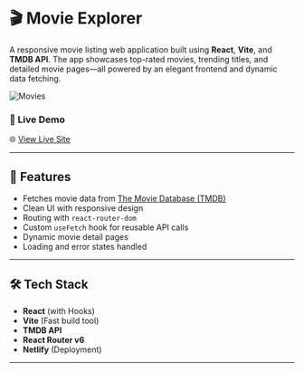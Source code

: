 # 🎬 Movie Explorer

A responsive movie listing web application built using **React**, **Vite**, and **TMDB API**. The app showcases top-rated movies, trending titles, and detailed movie pages—all powered by an elegant frontend and dynamic data fetching.

![Movies](/public/images/movies.png "Movies")

### 🔗 Live Demo

🌐 [View Live Site](https://lucent-cocada-79a76c.netlify.app/)

---

## 📌 Features

- Fetches movie data from [The Movie Database (TMDB)](https://www.themoviedb.org/documentation/api)
- Clean UI with responsive design
- Routing with `react-router-dom`
- Custom `useFetch` hook for reusable API calls
- Dynamic movie detail pages
- Loading and error states handled

---

## 🛠️ Tech Stack

- **React** (with Hooks)
- **Vite** (Fast build tool)
- **TMDB API**
- **React Router v6**
- **Netlify** (Deployment)

---



